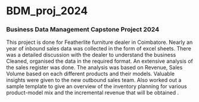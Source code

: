 # BDM_proj_2024
### Business Data Management Capstone Project 2024


This project is done for Featherlite furniture dealer in Coimbatore. 
Nearly an year of inbound sales data was collected in the form of excel sheets. 
There was a detailed discussion with the dealer to understand the business
Cleaned, organised the data in the required format. 
An extensive analysis of the sales register was done. The analysis was based on Revenue, Sales Volume based on each different products and their models.
Valuable insights were given to the new outbound sales team. Also worked out a sample template to give an overview of the inventory planning for various product-model mix and the incremental revenue that will be obtained . 

